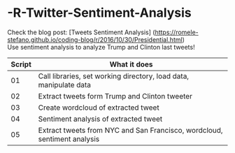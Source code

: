 # -R-Twitter-Sentiment-Analysis

Check the blog post: [Tweets Sentiment Analysis] (https://romele-stefano.github.io/coding-blog/r/2016/10/30/Presidential.html)   
Use sentiment analysis to analyze Trump and Clinton last tweets!
	
| Script | What it does |
|--------|--------------|
| 01 | Call libraries, set working directory, load data, manipulate data |
| 02 | Extract tweets form Trump and Clinton tweeter|
| 03 | Create wordcloud of extracted tweet |
| 04 | Sentiment analysis of extracted tweet |
| 05 | Extract tweets from NYC and San Francisco, wordcloud, sentiment analysis |
